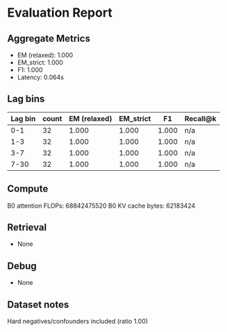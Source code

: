 # Evaluation Report

## Aggregate Metrics

- EM (relaxed): 1.000
- EM_strict: 1.000
- F1: 1.000
- Latency: 0.064s

## Lag bins
| Lag bin | count | EM (relaxed) | EM_strict | F1 | Recall@k |
| ------- | ----- | ------------- | --------- | --- | -------- |
| 0-1 | 32 | 1.000 | 1.000 | 1.000 | n/a |
| 1-3 | 32 | 1.000 | 1.000 | 1.000 | n/a |
| 3-7 | 32 | 1.000 | 1.000 | 1.000 | n/a |
| 7-30 | 32 | 1.000 | 1.000 | 1.000 | n/a |

## Compute
B0 attention FLOPs: 68842475520
B0 KV cache bytes: 62183424

## Retrieval
- None

## Debug
- None

## Dataset notes
Hard negatives/confounders included (ratio 1.00)